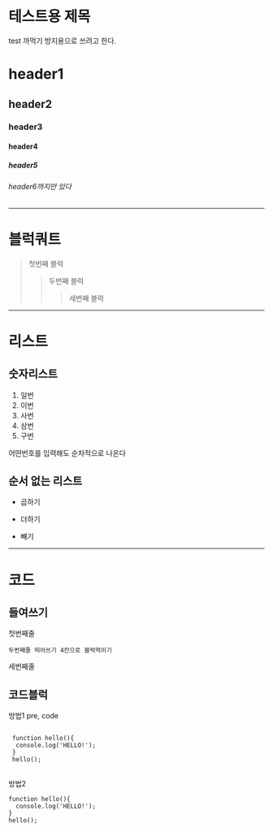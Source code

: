 # 테스트용 제목
test
까먹기 방지용으로 쓰려고 한다.

# header1
## header2
### header3
#### header4
##### header5
###### header6까지만 있다


-------------------------------------

# 블럭쿼트
> 첫번째 블럭
> > 두번째 블럭
> > > 세번째 블럭

-------------------------------------

# 리스트
## 숫자리스트
1. 일번
2. 이번
4. 사번
3. 삼번
9. 구번

어떤번호를 입력해도 순차적으로 나온다

## 순서 없는 리스트
* 곱하기
+ 더하기
- 빼기

-------------------------------------

# 코드

## 들여쓰기

첫번째줄

    두번째줄 띄어쓰기 4칸으로 블럭먹이기
  
세번째줄

## 코드블럭

방법1 pre, code

<pre>
<code>
 function hello(){
  console.log('HELLO!');
 }
 hello();
</code>
</pre>

방법2 

```
function hello(){
  console.log('HELLO!');
}
hello();
```

